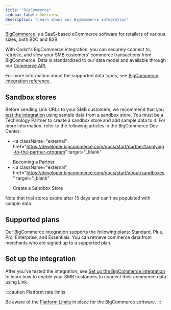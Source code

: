 ```yaml
---
title: "BigCommerce"
sidebar_label: Overview
description: "Learn about our BigCommerce integration"
---
```


<p>
  <a className="external" href="https://www.bigcommerce.com/" target="_blank">
    BigCommerce
  </a>
  is a SaaS-based eCommerce software for retailers of various sizes, both B2C
  and B2B.
</p>

With Codat's BigCommerce integration, you can securely connect to, retrieve, and view your SMB customers' commerce transactions from BigCommerce. Data is standardized to our data model and available through our [Commerce API](/commerce-api/#/).

For more information about the supported data types, see [BigCommerce integration reference](/integrations/commerce/bigcommerce/commerce-bigcommerce-integration-reference).

## Sandbox stores

Before sending Link URLs to your SMB customers, we recommend that you [test the integration](/integrations/commerce/bigcommerce/commerce-bigcommerce-test) using sample data from a sandbox store. You must be a Technology Partner to create a sandbox store and add sample data to it. For more information, refer to the following articles in the BigCommerce Dev Center:

- <a
    className="external"
    href="https://developer.bigcommerce.com/docs/start/partner#applying-to-the-partner-program"
    target="_blank"
  >
    Becoming a Partner
  </a>
- <a
    className="external"
    href="https://developer.bigcommerce.com/docs/start/about/sandboxes"
    target="_blank"
  >
    Create a Sandbox Store
  </a>

Note that trial stores expire after 15 days and can't be populated with sample data.

## Supported plans

Our BigCommerce integration supports the following plans: Standard, Plus, Pro, Enterprise, and Essentials. You can retrieve commerce data from merchants who are signed up to a supported plan.

## Set up the integration

After you've tested the integration, see [Set up the BigCommerce integration](/integrations/commerce/bigcommerce/commerce-bigcommerce-setup) to learn how to enable your SMB customers to connect their commerce data using Link.

:::caution Platform rate limits

Be aware of the <a className="external" href="https://support.bigcommerce.com/s/article/Platform-Limits?language=en_US" target="_blank">Platform Limits</a> in place for the BigCommerce software.
:::
